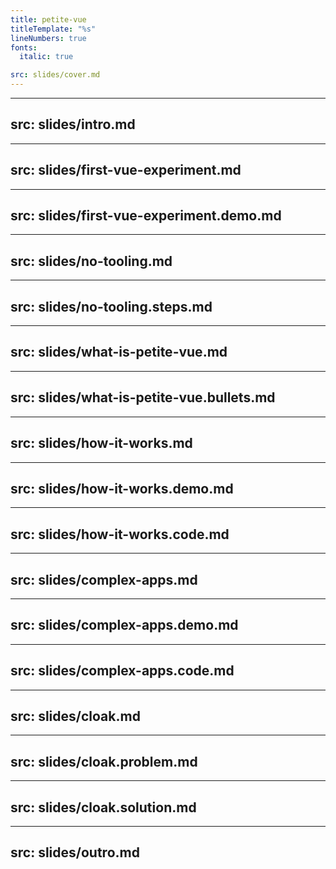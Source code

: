 ```yaml
---
title: petite-vue
titleTemplate: "%s"
lineNumbers: true
fonts:
  italic: true

src: slides/cover.md
---
```


---
src: slides/intro.md
---

---
src: slides/first-vue-experiment.md
---

---
src: slides/first-vue-experiment.demo.md
---

---
src: slides/no-tooling.md
---

---
src: slides/no-tooling.steps.md
---

---
src: slides/what-is-petite-vue.md
---

---
src: slides/what-is-petite-vue.bullets.md
---

---
src: slides/how-it-works.md
---

---
src: slides/how-it-works.demo.md
---

---
src: slides/how-it-works.code.md
---

---
src: slides/complex-apps.md
---

---
src: slides/complex-apps.demo.md
---

---
src: slides/complex-apps.code.md
---

---
src: slides/cloak.md
---

---
src: slides/cloak.problem.md
---

---
src: slides/cloak.solution.md
---

---
src: slides/outro.md
---
